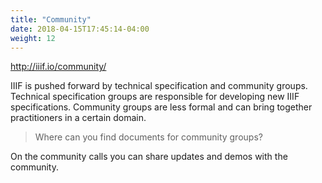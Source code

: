 ```yaml
---
title: "Community"
date: 2018-04-15T17:45:14-04:00
weight: 12
---
```


http://iiif.io/community/

<!-- #backlog:700 write community section -->

IIIF is pushed forward by technical specification and community groups. Technical specification groups are responsible for developing new IIIF specifications. Community groups are less formal and can bring together practitioners in a certain domain.

> Where can you find documents for community groups?

On the community calls you can share updates and demos with the community.

<!-- #backlog:0 add a section here on promoting IIIF. Maybe an exercise where folks work on their elevator pitches? -->
